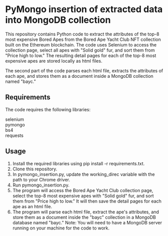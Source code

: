 # **PyMongo insertion of extracted data into MongoDB collection**

This repository contains Python code to extract the attributes of the top-8 most expensive Bored Apes from the Bored Ape Yacht Club NFT collection built on the Ethereum blockchain. The code uses Selenium to access the collection page, select all apes with "Solid gold" fur, and sort them from "Price high to low." The resulting detail pages for each of the top-8 most expensive apes are stored locally as html files.

The second part of the code parses each html file, extracts the attributes of each ape, and stores them as a document inside a MongoDB collection named "bayc."

## **Requirements**

The code requires the following libraries:

selenium  
pymongo  
bs4  
requests  

## **Usage**

1. Install the required libraries using pip install -r requirements.txt.  
2. Clone this repository.
3. In pymongo_insertion.py, update the working_direc variable with the path to your Chrome driver.
4. Run pymongo_insertion.py.
5. The program will access the Bored Ape Yacht Club collection page, select the top-8 most expensive apes with "Solid gold" fur, and sort them from "Price high to low." It will then save the detail pages for each ape as an html file.
6. The program will parse each html file, extract the ape's attributes, and store them as a document inside the "bayc" collection in a MongoDB database named "bayc."
Note: You will need to have a MongoDB server running on your machine for the code to work.
